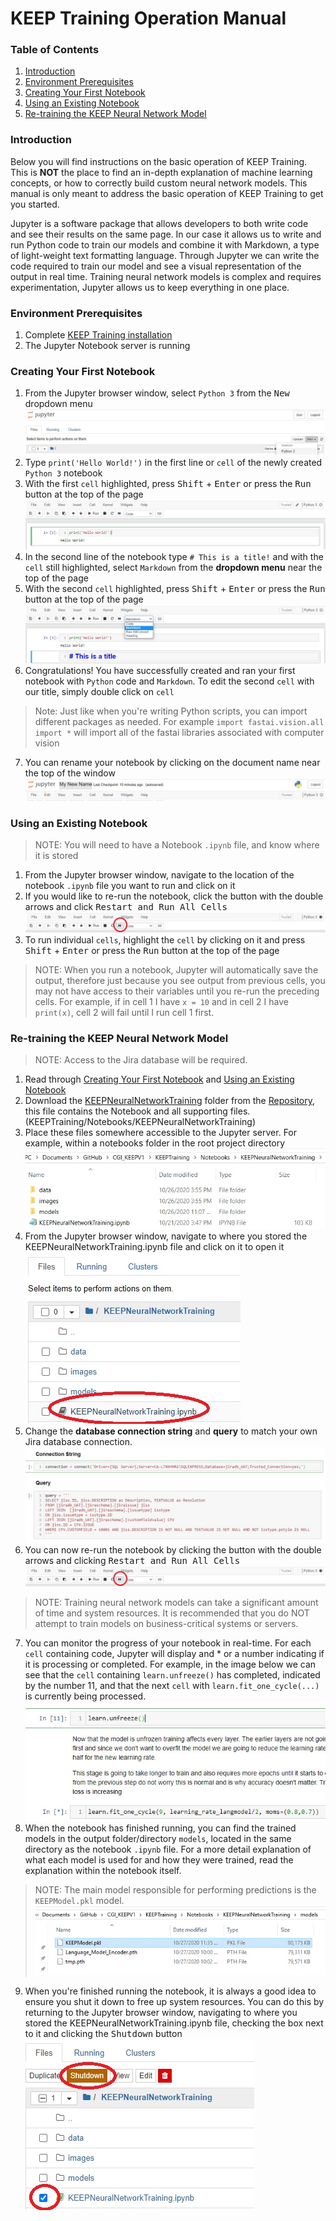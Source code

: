 # KEEP Training Operation Manual
### Table of Contents
1. [Introduction](#Introduction)
2. [Environment Prerequisites](#EnvironmentPrerequisites)
3. [Creating Your First Notebook](#CreateFirstNotebook)
4. [Using an Existing Notebook](#UseExistingNotebook)
5. [Re-training the KEEP Neural Network Model](#RetrainKEEPModel)

### <a id="Introduction">Introduction</a>
Below you will find instructions on the basic operation of KEEP Training. This is **NOT** the place to find an in-depth explanation of machine learning concepts, or how to correctly build custom neural network models. This manual is only meant to address the basic operation of KEEP Training to get you started.

Jupyter is a software package that allows developers to both write code and see their results on the same page. In our case it allows us to write and run Python code to train our models and combine it with Markdown, a type of light-weight text formatting language. Through Jupyter we can write the code required to train our model and see a visual representation of the output in real time. Training neural network models is complex and requires experimentation, Jupyter allows us to keep everything in one place.

### <a id="EnvironmentPrerequisites">Environment Prerequisites</a>
1. Complete [KEEP Training installation](https://github.com/alechume/CGI_KEEPV1/blob/main/Documentation/KEEPTrainingInstallation.md)
2. The Jupyter Notebook server is running

### <a id="CreateFirstNotebook">Creating Your First Notebook</a>
1. From the Jupyter browser window, select `Python 3` from the <kbd>New</kbd> dropdown menu
![New Notebook](Images/KEEPTrainingOperationManual/NewNotebook.jpg)
2. Type `print('Hello World!')` in the first line or `cell` of the newly created `Python 3` notebook
3. With the first `cell` highlighted, press <kbd>Shift</kbd> + <kbd>Enter</kbd> or press the <kbd>Run</kbd> button at the top of the page
![First Cell](Images/KEEPTrainingOperationManual/FirstCell.jpg)
4. In the second line of the notebook type `# This is a title!` and with the `cell` still highlighted, select `Markdown` from the **dropdown menu** near the top of the page
5. With the second `cell` highlighted, press <kbd>Shift</kbd> + <kbd>Enter</kbd> or press the <kbd>Run</kbd> button at the top of the page
![Second Cell](Images/KEEPTrainingOperationManual/SecondCell.jpg)
6. Congratulations! You have successfully created and ran your first notebook with `Python` code and `Markdown`. To edit the second `cell` with our title, simply double click on `cell`
> Note: Just like when you're writing Python scripts, you can import different packages as needed. For example `import fastai.vision.all import *` will import all of the fastai libraries associated with computer vision
7. You can rename your notebook by clicking on the document name near the top of the window
![Rename](Images/KEEPTrainingOperationManual/Rename.jpg)

### <a id="UseExistingNotebook">Using an Existing Notebook</a>
> NOTE: You will need to have a Notebook `.ipynb` file, and know where it is stored
1. From the Jupyter browser window, navigate to the location of the notebook `.ipynb` file you want to run and click on it
2. If you would like to re-run the notebook, click the button with the double arrows and click <kbd>Restart and Run All Cells</kbd>
![Rerun Notebook](Images/KEEPTrainingOperationManual/RerunNotebook.jpg)
3. To run individual `cells`, highlight the `cell` by clicking on it and press <kbd>Shift</kbd> + <kbd>Enter</kbd> or press the <kbd>Run</kbd> button at the top of the page
> NOTE: When you run a notebook, Jupyter will automatically save the output, therefore just because you see output from previous cells, you may not have access to their variables until you re-run the preceding cells. For example, if in cell 1 I have `x = 10` and in cell 2 I have `print(x)`, cell 2 will fail until I run cell 1 first.

### <a id="RetrainKEEPModel">Re-training the KEEP Neural Network Model</a>
> NOTE: Access to the Jira database will be required.
1. Read through [Creating Your First Notebook](#CreateFirstNotebook) and [Using an Existing Notebook](#UseExistingNotebook)
2. Download the [KEEPNeuralNetworkTraining](https://github.com/alechume/CGI_KEEPV1/tree/main/KEEPTraining/Notebooks/KEEPNeuralNetworkTraining) folder from the [Repository](https://github.com/alechume/CGI_KEEPV1), this file contains the Notebook and all supporting files. (KEEPTraining/Notebooks/KEEPNeuralNetworkTraining)
3. Place these files somewhere accessible to the Jupyter server. For example, within a notebooks folder in the root project directory
![Download KEEP Notebook](Images/KEEPTrainingOperationManual/DownloadKEEPNotebook.jpg)
4. From the Jupyter browser window, navigate to where you stored the KEEPNeuralNetworkTraining.ipynb file and click on it to open it
![Open KEEP Notebook](Images/KEEPTrainingOperationManual/OpenKEEPNotebook.jpg)
5. Change the **database connection string** and **query** to match your own Jira database connection.
![Connection and Query](Images/KEEPTrainingOperationManual/ConnectionAndQuery.jpg)
6. You can now re-run the notebook by clicking the button with the double arrows and clicking <kbd>Restart and Run All Cells</kbd>
![Rerun Notebook](Images/KEEPTrainingOperationManual/RerunNotebook.jpg)
> NOTE: Training neural network models can take a significant amount of time and system resources. It is recommended that you do NOT attempt to train models on business-critical systems or servers.
7. You can monitor the progress of your notebook in real-time. For each `cell` containing code, Jupyter will display and * or a number indicating if it is processing or completed. For example, in the image below we can see that the `cell` containing `learn.unfreeze()` has completed, indicated by the number 11, and that the next `cell` with `learn.fit_one_cycle(...)` is currently being processed.
![Notebook Running](Images/KEEPTrainingOperationManual/NotebookRunning.jpg)
8. When the notebook has finished running, you can find the trained models in the output folder/directory `models`, located in the same directory as the notebook `.ipynb` file. For a more detail explanation of what each model is used for and how they were trained, read the explanation within the notebook itself.
> NOTE: The main model responsible for performing predictions is the `KEEPModel.pkl` model.
![Model Output Directory](Images/KEEPTrainingOperationManual/ModelOutputDirectory.jpg)
9. When you're finished running the notebook, it is always a good idea to ensure you shut it down to free up system resources. You can do this by returning to the Jupyter browser window, navigating to where you stored the KEEPNeuralNetworkTraining.ipynb file, checking the box next to it and clicking the <kbd>Shutdown</kbd> button
![Shutdown Notebook](Images/KEEPTrainingOperationManual/ShutdownNotebook.jpg)
